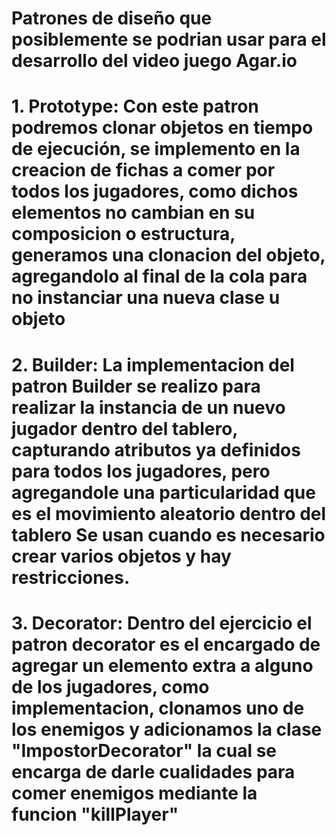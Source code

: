 # Patrones de diseño que posiblemente se podrian usar para el desarrollo del video juego Agar.io

# 1. Prototype: Con este patron podremos clonar objetos en tiempo de ejecución, se implemento en la creacion de fichas a comer por todos los jugadores, como dichos elementos no cambian en su composicion o estructura, generamos una clonacion del objeto, agregandolo al final de la cola para no instanciar una nueva clase u objeto

# 2. Builder: La implementacion del patron Builder se realizo para realizar la instancia de un nuevo jugador dentro del tablero, capturando atributos ya definidos para todos los jugadores, pero agregandole una particularidad que es el movimiento aleatorio dentro del tablero Se usan cuando es necesario crear varios objetos y hay restricciones.

# 3. Decorator: Dentro del ejercicio el patron decorator es el encargado de agregar un elemento extra a alguno de los jugadores, como implementacion, clonamos uno de los enemigos y adicionamos la clase "ImpostorDecorator" la cual se encarga de darle cualidades para comer enemigos mediante la funcion "killPlayer"  


